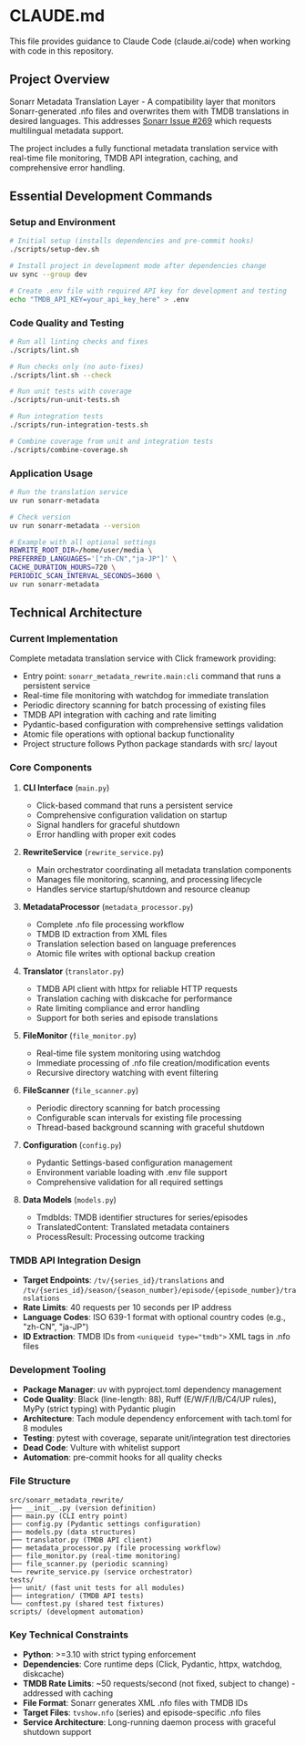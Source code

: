 # CLAUDE.md

This file provides guidance to Claude Code (claude.ai/code) when working with code in this repository.

## Project Overview

Sonarr Metadata Translation Layer - A compatibility layer that monitors Sonarr-generated .nfo files and overwrites them with TMDB translations in desired languages. This addresses [Sonarr Issue #269](https://github.com/Sonarr/Sonarr/issues/269) which requests multilingual metadata support.

The project includes a fully functional metadata translation service with real-time file monitoring, TMDB API integration, caching, and comprehensive error handling.

## Essential Development Commands

### Setup and Environment
```bash
# Initial setup (installs dependencies and pre-commit hooks)
./scripts/setup-dev.sh

# Install project in development mode after dependencies change
uv sync --group dev

# Create .env file with required API key for development and testing
echo "TMDB_API_KEY=your_api_key_here" > .env
```

### Code Quality and Testing
```bash
# Run all linting checks and fixes
./scripts/lint.sh

# Run checks only (no auto-fixes)
./scripts/lint.sh --check

# Run unit tests with coverage
./scripts/run-unit-tests.sh

# Run integration tests
./scripts/run-integration-tests.sh

# Combine coverage from unit and integration tests
./scripts/combine-coverage.sh
```

### Application Usage
```bash
# Run the translation service
uv run sonarr-metadata

# Check version
uv run sonarr-metadata --version

# Example with all optional settings
REWRITE_ROOT_DIR=/home/user/media \
PREFERRED_LANGUAGES='["zh-CN","ja-JP"]' \
CACHE_DURATION_HOURS=720 \
PERIODIC_SCAN_INTERVAL_SECONDS=3600 \
uv run sonarr-metadata
```

## Technical Architecture

### Current Implementation
Complete metadata translation service with Click framework providing:
- Entry point: `sonarr_metadata_rewrite.main:cli` command that runs a persistent service
- Real-time file monitoring with watchdog for immediate translation
- Periodic directory scanning for batch processing of existing files
- TMDB API integration with caching and rate limiting
- Pydantic-based configuration with comprehensive settings validation
- Atomic file operations with optional backup functionality
- Project structure follows Python package standards with src/ layout

### Core Components
1. **CLI Interface** (`main.py`)
   - Click-based command that runs a persistent service
   - Comprehensive configuration validation on startup
   - Signal handlers for graceful shutdown
   - Error handling with proper exit codes

2. **RewriteService** (`rewrite_service.py`)
   - Main orchestrator coordinating all metadata translation components
   - Manages file monitoring, scanning, and processing lifecycle
   - Handles service startup/shutdown and resource cleanup

3. **MetadataProcessor** (`metadata_processor.py`)
   - Complete .nfo file processing workflow
   - TMDB ID extraction from XML files
   - Translation selection based on language preferences
   - Atomic file writes with optional backup creation

4. **Translator** (`translator.py`)
   - TMDB API client with httpx for reliable HTTP requests
   - Translation caching with diskcache for performance
   - Rate limiting compliance and error handling
   - Support for both series and episode translations

5. **FileMonitor** (`file_monitor.py`)
   - Real-time file system monitoring using watchdog
   - Immediate processing of .nfo file creation/modification events
   - Recursive directory watching with event filtering

6. **FileScanner** (`file_scanner.py`)
   - Periodic directory scanning for batch processing
   - Configurable scan intervals for existing file processing
   - Thread-based background scanning with graceful shutdown

7. **Configuration** (`config.py`)
   - Pydantic Settings-based configuration management
   - Environment variable loading with .env file support
   - Comprehensive validation for all required settings

8. **Data Models** (`models.py`)
   - TmdbIds: TMDB identifier structures for series/episodes
   - TranslatedContent: Translated metadata containers
   - ProcessResult: Processing outcome tracking

### TMDB API Integration Design
- **Target Endpoints**: `/tv/{series_id}/translations` and `/tv/{series_id}/season/{season_number}/episode/{episode_number}/translations`
- **Rate Limits**: 40 requests per 10 seconds per IP address
- **Language Codes**: ISO 639-1 format with optional country codes (e.g., "zh-CN", "ja-JP")
- **ID Extraction**: TMDB IDs from `<uniqueid type="tmdb">` XML tags in .nfo files

### Development Tooling
- **Package Manager**: uv with pyproject.toml dependency management
- **Code Quality**: Black (line-length: 88), Ruff (E/W/F/I/B/C4/UP rules), MyPy (strict typing) with Pydantic plugin
- **Architecture**: Tach module dependency enforcement with tach.toml for 8 modules
- **Testing**: pytest with coverage, separate unit/integration test directories
- **Dead Code**: Vulture with whitelist support
- **Automation**: pre-commit hooks for all quality checks

### File Structure
```
src/sonarr_metadata_rewrite/
├── __init__.py (version definition)
├── main.py (CLI entry point)
├── config.py (Pydantic settings configuration)
├── models.py (data structures)
├── translator.py (TMDB API client)
├── metadata_processor.py (file processing workflow)
├── file_monitor.py (real-time monitoring)
├── file_scanner.py (periodic scanning)
└── rewrite_service.py (service orchestrator)
tests/
├── unit/ (fast unit tests for all modules)
├── integration/ (TMDB API tests)
└── conftest.py (shared test fixtures)
scripts/ (development automation)
```

### Key Technical Constraints
- **Python**: >=3.10 with strict typing enforcement
- **Dependencies**: Core runtime deps (Click, Pydantic, httpx, watchdog, diskcache)
- **TMDB Rate Limits**: ~50 requests/second (not fixed, subject to change) - addressed with caching
- **File Format**: Sonarr generates XML .nfo files with TMDB IDs
- **Target Files**: `tvshow.nfo` (series) and episode-specific .nfo files
- **Service Architecture**: Long-running daemon process with graceful shutdown support
